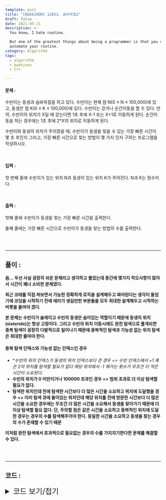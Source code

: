 ```yaml
---
template: post
title: "[BAEKJOON] 12851. 숨바꼭질2"
draft: false
date: 2021-05-11
description: >-
  You know, I hate routine.

  But one of the greatest things about being a programmer is that you can
  automate your routine.
category: Algorithm
tags:
  - algorithm
  - baekjoon
  - C++

---
```




#### 문제 : 

수빈이는 동생과 숨바꼭질을 하고 있다. 수빈이는 현재 점 N(0 ≤ N ≤ 100,000)에 있고, 동생은 점 K(0 ≤ K ≤ 100,000)에 있다. 수빈이는 걷거나 순간이동을 할 수 있다. 만약, 수빈이의 위치가 X일 때 걷는다면 1초 후에 X-1 또는 X+1로 이동하게 된다. 순간이동을 하는 경우에는 1초 후에 2*X의 위치로 이동하게 된다.

수빈이와 동생의 위치가 주어졌을 때, 수빈이가 동생을 찾을 수 있는 가장 빠른 시간이 몇 초 후인지 그리고, 가장 빠른 시간으로 찾는 방법이 몇 가지 인지 구하는 프로그램을 작성하시오.

<br/>

#### 입력 :

첫 번째 줄에 수빈이가 있는 위치 N과 동생이 있는 위치 K가 주어진다. N과 K는 정수이다.

<br/>

#### 출력 : 

첫째 줄에 수빈이가 동생을 찾는 가장 빠른 시간을 출력한다.

둘째 줄에는 가장 빠른 시간으로 수빈이가 동생을 찾는 방법의 수를 출력한다.

<br/>

<br/>

___

## 풀이 :

**음... 우선 사실 굉장히 쉬운 문제라고 생각하고 풀었는데 중간에 몇가지 착오사항이 많아서 시간이 꽤나 소비한 문제였다.**

**최근 코테를 직접 쳐보면서 가능한 정확하게 로직을 설계해두고 짜야된다는 생각이 들었기에 코딩을 시작하기 전에 에러가 생길만한 부분들을 모두 최대한 설계해두고 시작하는 버릇을 들여야 겠다.**

**본 문제는 수빈이가 술래이고 수빈의 동생은 숨어있는 역할이기 때문에 동생의 위치(sisteridx)는 항상 고정이다. 그리고 수빈의 위치 이동시에도 완전 탐색으로 풀게되면 중복 탐색이 굉장히 다발적으로 일어나기 때문에 중복적인 탐색과 가능성 없는 위치 탐색은 최대한 줄여야 한다.**

#### 중복 탐색 인덱스와 가능성 없는 인덱스인 경우

- **수빈의 위치 인덱스가 동생의 위치 인덱스보다 큰 경우 => 수빈 인덱스에서 +1 혹은 *2의 위치를 탐색할 필요가 없다 해당 위치에서 -1 해가는 횟수가 무조건 더 적은 시간이 소요된다.**
- **수빈의 위치가 0 미만이거나 100000 초과인 경우 => 범위 초과로 더 이상 탐색할 필요가 없다.**
- **탐색한 위치인데 전에 탐색한 시간보다 더 많은 시간을 소요하고 위치에 도달했을 경우 => 이미 탐색 큐에 들어있는 위치인데 해당 위치를 전에 방문한 시간보다 더 많은 시간을 소요한 경우에는 무조건 더 많은 시간을 소요해서 동생을 찾아가기 때문에 더 이상 탐색할 필요 없다. 단, 주의할 점은 같은 시간을 소요하고 중복적인 위치에 도달한 경우는 경우의 수를 탐색해주어야 한다. 동일한 시간을 소요하고 동생을 찾는 경우의 수가 존재할 수 있기 때문**

**이처럼 완전 탐색에서 효과적으로 필요없는 경우의 수를 가지치기한다면 문제를 해결할 수 있다.**

<br/>

<br/>

---

## 코드 :

<details>
<summary style="cursor:pointer; font-size:1.5rem">
	코드 보기/접기
</summary>

```c++
#include <iostream>
#include <queue>
#include <utility>

#define pii pair<int, int>

using namespace std;
int visited[100001];

int main() {
    int subinidx, sisteridx, mintime = 1000000, mincnt = 0;
    queue<pii > q;

    fill_n(visited, 100001, 1000000);
    cin >> subinidx >> sisteridx;
    q.push(pii(subinidx, 0));

    while (!q.empty()) {
        int curidx = q.front().first, curtime = q.front().second, cmpidx;
        q.pop();

        if (mintime >= curtime && curidx == sisteridx) {
            mintime = curtime;
            mincnt++;
            continue;
        }

        if (visited[curidx] < curtime) continue;
        visited[curidx] = curtime;

        cmpidx = curidx - 1;
        if (cmpidx >= 0) q.push(pii(cmpidx, curtime + 1));
        cmpidx = curidx + 1;
        if (cmpidx <= sisteridx) q.push(pii(cmpidx, curtime + 1));
        cmpidx = curidx * 2;
        if (curidx <= sisteridx && cmpidx <= 100000) q.push(pii(cmpidx, curtime + 1));
    }

    cout << mintime << '\n' << mincnt << '\n';
    return 0;
}
```

</details>
<br/>

<br/>

